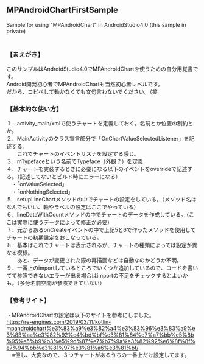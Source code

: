 ## MPAndroidChartFirstSample
Sample for using "MPAndroidChart" in AndroidStudio4.0 (this sample in private)  
<br />  
  
  
### 【まえがき】
 このサンプルはAndroidStudio4.0でMPAndroidChartを使うための自分用覚書です。  
 Android開発初心者でMPAndroidChartも当然初心者レベルです。  
 だから、コピペして動かなくても文句言わないでください。（笑  
  
  
### 【基本的な使い方】  
  １．activity_main/xmlで使うチャートを定義しておく。名前とか位置の制約とか。  
  ２．MainActivityのクラス宣言部分で「OnChartValueSelectedListener」を記述する。  
  　　これでチャートのイベントリスナを設定する感じ。  
  ３．mTypefaceという名前でTypeface（外観？）を定義  
  ４．チャートを実装するときに必要になる以下のイベントをoverrideで記述する。（記述してないとビルド時にエラーになる）  
  　・「onValueSelected」  
  　・「onNothingSelected」  
  ５．setupLineChartメソッドの中でチャートの設定をしている。（メソッド名はなんでもいい、軸やラベルの設定はここでやっている）  
  ６．lineDataWithCountメソッドの中でチャートのデータを作成している。（ここは実際に使うデータによって修正が必要）  
  ７．元からあるonCreateイベントの中で上記5と6で作ったメソッドを使用してチャートの初期設定をおこなっている。  
  ８．基本はこれでチャートは表示されるが、チャートの種類によっては設定が異なる模様。  
  　　あと、データが変更された際の再描画などは自動なのかどうか不明。  
  ９．一番上のimportしているところでいくつか追加しているので、コードを書いてて参照できないエラーが出る場合はimportの不足をチェックするとよいかも。（多分名前空間が参照できていない）  
   
  
### 【参考サイト】  
 ・MPAndroidChartの設定は以下のサイトを参考にしました。  
  https://re-engines.com/2019/03/11/kotlin-mpandroidchart%e3%83%a9%e3%82%a4%e3%83%96%e3%83%a9%e3%83%aa%e3%82%92%e4%bd%bf%e3%81%84%e7%a7%bb%e5%8b%95%e5%b9%b3%e5%9d%87%e7%b7%9a%e3%82%92%e6%8f%8f%e7%94%bb%e3%81%97%e3%81%a6%e3%81%bf/  
 　※但し、大変なので、３つチャートがあるうちの一番上だけ設定してます。  

